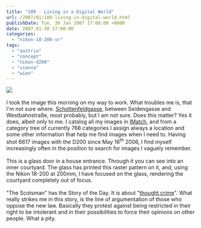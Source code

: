 ```yaml
---
title: "109 - Living in a Digital World"
url: /2007/01/109-living-in-digital-world.html
publishDate: Tue, 30 Jan 2007 17:08:00 +0000
date: 2007-01-30 17:08:00
categories: 
  - "nikon-18-200-vr"
tags: 
  - "austria"
  - "concept"
  - "nikon-d200"
  - "vienna"
  - "wien"
---
```

<a href="https://d25zfm9zpd7gm5.cloudfront.net/1200x1200/2007/20070130_074956_ps.jpg"><img src="https://d25zfm9zpd7gm5.cloudfront.net/0600x0600/2007/20070130_074956_ps.jpg"/></a><br/><br/>I took the image this morning on my way to work. What troubles me is, that I'm not sure where. <a href="http://maps.google.com/?ie=UTF8&om=1&z=16&ll=48.200915,16.342742&spn=0.012772,0.016136" target="_blank">Schottenfeldgasse</a>, between Seidengasse and Westbahnstraße, most probably, but I am not sure. Does this matter? Yes it does, albeit only to me. I catalog all my images in <a href="http://www.photools.com/" target="_blank">IMatch</a>, and from a category tree of currently 768 categories I assign always a location and some other information that help me find images when I need to. Having shot 6617 images with the D200 since May 16<sup>th</sup> 2006, I find myself increasingly often in the position to search for images I vaguely remember.<br/><br/>This is a glass door in a house entrance. Through it you can see into an inner courtyard. The glass has printed this raster pattern on it, and, using the Nikon 18-200 at 200mm, I have focused on the glass, rendering the courtyard completely out of focus.<br/><br/>"The Scotsman" has the Story of the Day. It is about "<a href="http://thescotsman.scotsman.com/index.cfm?id=154622007" target="_blank">thought crime</a>". What really strikes me in this story, is the line of argumentation of those who oppose the new law. Basically they protest against being restricted in their right to be intolerant and in their possibilities to force their opinions on other people. What a pity.
